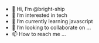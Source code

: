 - 👋 Hi, I’m @bright-ship
- 👀 I’m interested in tech
- 🌱 I’m currently learning javascript
- 💞️ I’m looking to collaborate on ...
- 📫 How to reach me ...

<!---
bright-ship/bright-ship is a ✨ special ✨ repository because its `README.md` (this file) appears on your GitHub profile.
You can click the Preview link to take a look at your changes.
--->
